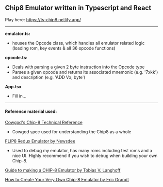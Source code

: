 ## Chip8 Emulator written in Typescript and React

Play here: https://ts-chip8.netlify.app/

---

**emulator.ts:**

- houses the Opcode class, which handles all emulator related logic (loading rom, key events & all 36 opcode functions)

**opcode.ts:**

- Deals with parsing a given 2 byte instruction into the Opcode type
- Parses a given opcode and returns its associated mnemonic (e.g. '7xkk') and description (e.g. 'ADD Vx, byte')

**App.tsx**

- Fill in...

---

#### **Reference material used:**

[Cowgod's Chip-8 Technical Reference](http://devernay.free.fr/hacks/chip8/C8TECH10.HTM#4.0)

- Cowgod spec used for understanding the Chip8 as a whole

[FLIP8 Redux Emulator by Newsdee](http://wallofgame.com/free-online-games/arcade-fullscreen/791/Flip8_Redux_Emulator.html)

- Used to debug my emulator, has many roms including test roms and a nice UI. Highly recommend if you wish to debug when building your own Chip-8.

[Guide to making a CHIP-8 Emulator by Tobias V. Langhoff](https://tobiasvl.github.io/blog/write-a-chip-8-emulator/)

[How to Create Your Very Own Chip-8 Emulator by Eric Grandt](https://www.freecodecamp.org/news/creating-your-very-own-chip-8-emulator/)
